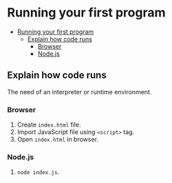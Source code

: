 # Running your first program

- [Running your first program](#running-your-first-program)
  - [Explain how code runs](#explain-how-code-runs)
    - [Browser](#browser)
    - [Node.js](#nodejs)

## Explain how code runs

The need of an interpreter or runtime environment.

### Browser

1. Create `index.html` file.
2. Import JavaScript file using `<script>` tag.
3. Open `index.html` in browser.

### Node.js

1. `node index.js`.
